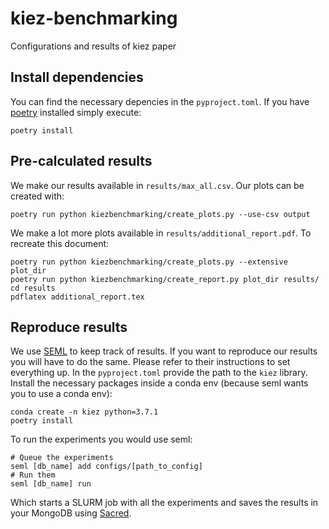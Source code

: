 # kiez-benchmarking
Configurations and results of kiez paper

## Install dependencies
You can find the necessary depencies in the `pyproject.toml`.
If you have [poetry](https://github.com/python-poetry/poetry) installed simply execute:
```
poetry install
```

## Pre-calculated results
We make our results available in `results/max_all.csv`. 
Our plots can be created with:
```
poetry run python kiezbenchmarking/create_plots.py --use-csv output
```
We make a lot more plots available in `results/additional_report.pdf`.
To recreate this document:
```
poetry run python kiezbenchmarking/create_plots.py --extensive plot_dir
poetry run python kiezbenchmarking/create_report.py plot_dir results/
cd results
pdflatex additional_report.tex
```

## Reproduce results
We use [SEML](https://github.com/TUM-DAML/seml) to keep track of results. If you want to reproduce our results you will have to do the same. Please refer to their instructions to set everything up.
In the `pyproject.toml` provide the path to the `kiez` library.
Install the necessary packages inside a conda env (because seml wants you to use a conda env):
```
conda create -n kiez python=3.7.1
poetry install
```
To run the experiments you would use seml:
```
# Queue the experiments
seml [db_name] add configs/[path_to_config]
# Run them
seml [db_name] run
```
Which starts a SLURM job with all the experiments and saves the results in your MongoDB using [Sacred](https://github.com/IDSIA/sacred).
